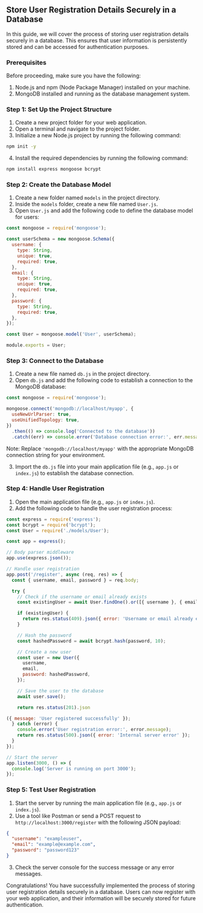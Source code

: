 
## Store User Registration Details Securely in a Database

In this guide, we will cover the process of storing user registration details securely in a database. This ensures that user information is persistently stored and can be accessed for authentication purposes.

### Prerequisites
Before proceeding, make sure you have the following:

1. Node.js and npm (Node Package Manager) installed on your machine.
2. MongoDB installed and running as the database management system.

### Step 1: Set Up the Project Structure
1. Create a new project folder for your web application.
2. Open a terminal and navigate to the project folder.
3. Initialize a new Node.js project by running the following command:
```bash
npm init -y
```
4. Install the required dependencies by running the following command:
```bash
npm install express mongoose bcrypt
```

### Step 2: Create the Database Model
1. Create a new folder named `models` in the project directory.
2. Inside the `models` folder, create a new file named `User.js`.
3. Open `User.js` and add the following code to define the database model for users:
```javascript
const mongoose = require('mongoose');

const userSchema = new mongoose.Schema({
  username: {
    type: String,
    unique: true,
    required: true,
  },
  email: {
    type: String,
    unique: true,
    required: true,
  },
  password: {
    type: String,
    required: true,
  },
});

const User = mongoose.model('User', userSchema);

module.exports = User;
```

### Step 3: Connect to the Database
1. Create a new file named `db.js` in the project directory.
2. Open `db.js` and add the following code to establish a connection to the MongoDB database:
```javascript
const mongoose = require('mongoose');

mongoose.connect('mongodb://localhost/myapp', {
  useNewUrlParser: true,
  useUnifiedTopology: true,
})
  .then(() => console.log('Connected to the database'))
  .catch((err) => console.error('Database connection error:', err.message));
```
Note: Replace `'mongodb://localhost/myapp'` with the appropriate MongoDB connection string for your environment.

3. Import the `db.js` file into your main application file (e.g., `app.js` or `index.js`) to establish the database connection.

### Step 4: Handle User Registration
1. Open the main application file (e.g., `app.js` or `index.js`).
2. Add the following code to handle the user registration process:
```javascript
const express = require('express');
const bcrypt = require('bcrypt');
const User = require('./models/User');

const app = express();

// Body parser middleware
app.use(express.json());

// Handle user registration
app.post('/register', async (req, res) => {
  const { username, email, password } = req.body;

  try {
    // Check if the username or email already exists
    const existingUser = await User.findOne().or([{ username }, { email }]);

    if (existingUser) {
      return res.status(409).json({ error: 'Username or email already exists' });
    }

    // Hash the password
    const hashedPassword = await bcrypt.hash(password, 10);

    // Create a new user
    const user = new User({
      username,
      email,
      password: hashedPassword,
    });

    // Save the user to the database
    await user.save();

    return res.status(201).json

({ message: 'User registered successfully' });
  } catch (error) {
    console.error('User registration error:', error.message);
    return res.status(500).json({ error: 'Internal server error' });
  }
});

// Start the server
app.listen(3000, () => {
  console.log('Server is running on port 3000');
});
```

### Step 5: Test User Registration
1. Start the server by running the main application file (e.g., `app.js` or `index.js`).
2. Use a tool like Postman or send a POST request to `http://localhost:3000/register` with the following JSON payload:
```json
{
  "username": "exampleuser",
  "email": "example@example.com",
  "password": "password123"
}
```
3. Check the server console for the success message or any error messages.

Congratulations! You have successfully implemented the process of storing user registration details securely in a database. Users can now register with your web application, and their information will be securely stored for future authentication.

